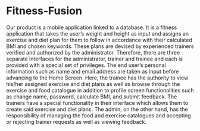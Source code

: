 # Fitness-Fusion
 Our product is a mobile application linked to a database. It is a fitness application that takes the user’s weight and height as input and assigns an exercise and diet plan for them to follow in accordance with their calculated BMI and chosen keywords. These plans are devised by experienced trainers verified and authorized by the administrator. Therefore, there are three separate interfaces for the administrator, trainer and trainee and each is provided with a special set of privileges. The end user’s personal information such as name and email address are taken as input before advancing to the Home Screen. Here, the trainee has the authority to view his/her assigned exercise and diet plans as well as browse through the exercise and food catalogue in addition to profile screen functionalities such as change name, password, calculate BMI, and submit feedback. The trainers have a special functionality in their interface which allows them to create said exercise and diet plans. The admin, on the other hand, has the responsibility of managing the food and exercise catalogues and accepting or rejecting trainer requests as well as viewing feedback.
